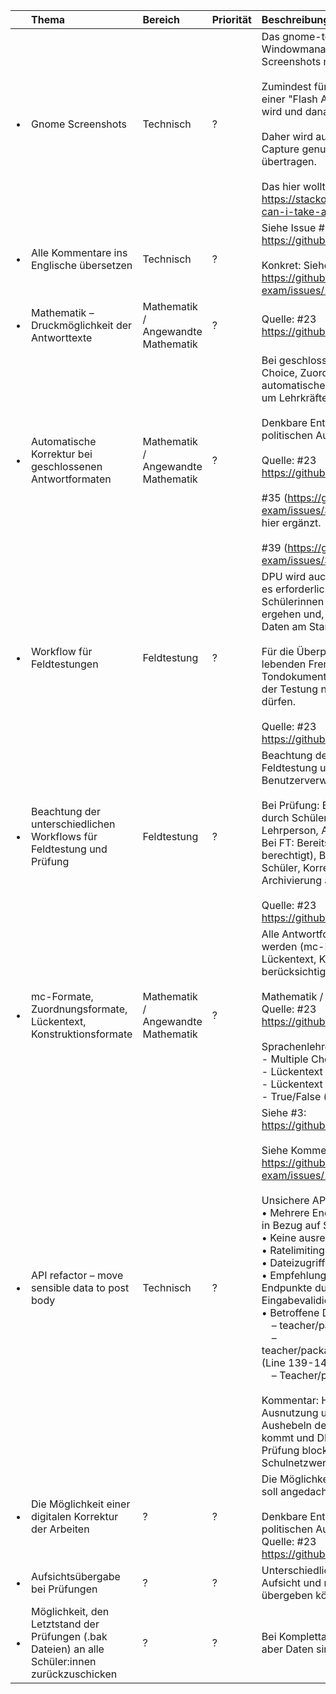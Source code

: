 || Thema|Bereich|Priorität|Beschreibung|
|:-|:-|:-|:-|:-|
| • | Gnome Screenshots   | Technisch | ?         | Das gnome-team hat mit dem Switch zum Wayland Windowmanager das automatische Erstellen von Screenshots mehr oder weniger unmöglich gemacht.<br><br>Zumindest für Next Exam, da jeder Screenshot mit einer "Flash Animation" und einem Sound begleitet wird und danach ein Fenster in den Vordergrund rückt.<br><br>Daher wird auf Wayland/GNOME als Fallback Page Capture genutzt und nur das Electron-Fenster selbst übertragen.<br><br>Das hier wollte ich beizeiten noch ausprobieren:<br>https://stackoverflow.com/questions/68341253/how-can-i-take-a-screenshot-on-wayland |
| • | Alle Kommentare ins Englische übersetzen | Technisch | ?         | Siehe Issue #199:<br>https://github.com/BiP-org/next-exam/issues/199<br><br>Konkret: Siehe Kommentar zu #199:<br>https://github.com/BiP-org/next-exam/issues/199#issuecomment-3044704831 |
| • | Mathematik – Druckmöglichkeit der Antworttexte | Mathematik / Angewandte Mathematik         | ?         | Quelle: #23<br>https://github.com/BiP-org/next-exam/issues/23 |
| • | Automatische Korrektur bei geschlossenen Antwortformaten | Mathematik / Angewandte Mathematik | ?         | Bei geschlossenen Antwortformaten (z.B. Multiple Choice, Zuordnungsaufgaben, Open Gap Fill) soll eine automatische Korrektur und Auswertung möglich sein, um Lehrkräfte zu entlasten.<br><br>Denkbare Entwicklungen, die eines gesonderten politischen Auftrags bedürfen.<br><br>Quelle: #23<br>https://github.com/BiP-org/next-exam/issues/23<br><br>#35 (https://github.com/BiP-org/next-exam/issues/35) wurde geschlossen und Mathematik hier ergänzt.<br><br>#39 (https://github.com/BiP-org/next-exam/issues/39) kommt mit Antwortformaten. |
| • | Workflow für Feldtestungen | Feldtestung       | ?         | DPU wird auch für Feldtestungen benötigt. Hierbei ist es erforderlich, dass die produzierten Antworten der Schülerinnen und Schüler elektronisch an das BMBF ergehen und, dass danach keinerlei produzierten Daten am Standort verbleiben.<br><br>Für die Überprüfung des Hörverständnisses in den lebenden Fremdsprachen sollen in der DPU Tondokumente abgespielt werden können, die nach der Testung nicht am Schulstandort zugänglich sein dürfen.<br><br>Quelle: #23<br>https://github.com/BiP-org/next-exam/issues/23 |
| • | Beachtung der unterschiedlichen Workflows für Feldtestung und Prüfung | Feldtestung | ?         | Beachtung der unterschiedlichen Workflows für Feldtestung und Prüfung – Konzept für Zugang und Benutzerverwaltung ist jedenfalls erforderlich.<br><br>Bei Prüfung: Bereitstellung für Admin, Bearbeitung durch Schülerinnen und Schüler, Korrektur durch Lehrperson, Archivierung am Standort.<br>Bei FT: Bereitstellung für Testadmin (vom BMBWF berechtigt), Bearbeitung durch Schülerinnen und Schüler, Korrektur durch Rater am BMBWF, Archivierung am BMBWF.<br><br>Quelle: #23<br>https://github.com/BiP-org/next-exam/issues/23 |
| • | mc-Formate, Zuordnungsformate, Lückentext, Konstruktionsformate | Mathematik / Angewandte Mathematik | ?         | Alle Antwortformate, die bei MAT und AMT verwendet werden (mc-Formate, Zuordnungsformate, Lückentext, Konstruktionsformate), müssen berücksichtigt und digital bearbeitbar sein.<br><br>Mathematik / Angewandte Mathematik<br>Quelle: #23<br>https://github.com/BiP-org/next-exam/issues/23<br><br>Sprachenlehrer benötigen:<br>- Multiple Choice mit 4 Antwortmöglichkeiten<br>- Lückentext (frei)<br>- Lückentext (mit Vorgabe)<br>- True/False (mit Textfeld für Begründung) |
| • | API refactor – move sensible data to post body | Technisch | ?         | Siehe #3:<br>https://github.com/BiP-org/next-exam/issues/3<br><br>Siehe Kommentar zu #199:<br>https://github.com/BiP-org/next-exam/issues/199#issuecomment-3044704831<br><br>Unsichere API-Endpunkte:<br>• Mehrere Endpunkte enthalten FIXME-Kommentare in Bezug auf Sicherheit<br>• Keine ausreichende Eingabevalidierung<br>• Ratelimiting ist auskommentiert<br>• Dateizugriffe ohne Validierung<br>• Empfehlung: Middleware für Sicherung aller Endpunkte durch Authentifizierung, Eingabevalidierung und Ratenbegrenzung<br>• Betroffene Dateien:<br>&emsp;– teacher/packages/server/src/server.js (Line 129)<br>&emsp;– teacher/packages/server/src/routes/server/control.js (Line 139-140,209)<br>&emsp;– Teacher/packages/server/src/routes/server/data.js<br><br>Kommentar: Hohe Priorität aus meiner Sicht, da die Ausnutzung unsicherer API-Endpunkte nach dem Aushebeln der clientseitigen Sicherheitsmaßnahmen kommt und DDoS-Angriffe auf den Teacher die Prüfung blockieren könnten und von überall im Schulnetzwerk initiiert werden könnten. |
| • | Die Möglichkeit einer digitalen Korrektur der Arbeiten | ?       | ?         | Die Möglichkeit einer digitalen Korrektur der Arbeiten soll angedacht werden.<br><br>Denkbare Entwicklungen, die eines gesonderten politischen Auftrags bedürfen.<br>Quelle: #23<br>https://github.com/BiP-org/next-exam/issues/23 |
| • | Aufsichtsübergabe bei Prüfungen | ?       | ?         | Unterschiedliche Lehrpersonen haben bei der Matura Aufsicht und müssen diese auch im Programm übergeben können. |
| • | Möglichkeit, den Letztstand der Prüfungen (.bak Dateien) an alle Schüler:innen zurückzuschicken | ?       | ?         | Bei Komplettausfall und Recovery mit neuer Prüfung, aber Daten sind noch vorhanden. |
